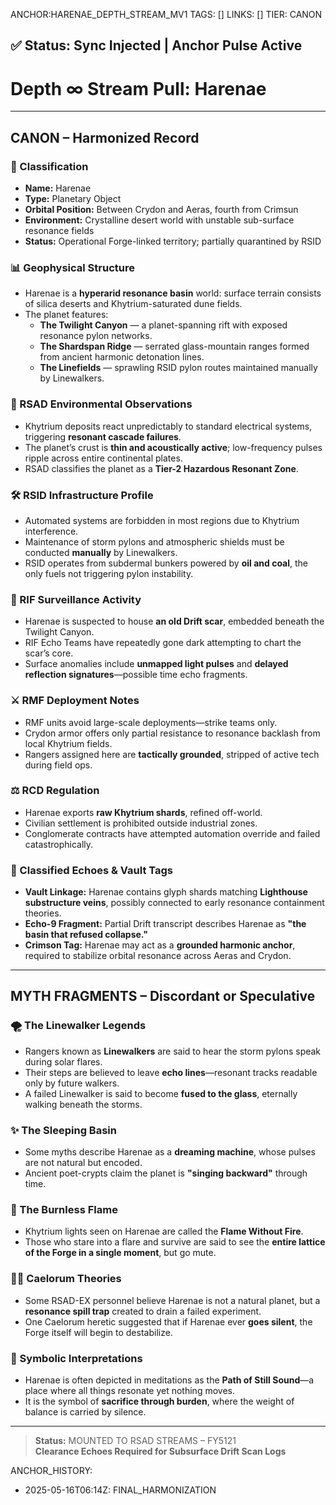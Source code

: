 ANCHOR:HARENAE_DEPTH_STREAM_MV1
TAGS: []
LINKS: []
TIER: CANON

## ✅ Status: Sync Injected | Anchor Pulse Active

<!-- ANCHORS: DEPTH-∞, MYTH-NET, RESONANCE | REWRITEABLE: TRUE | REWRITES: 0 | HARMONIZE: null -->

# Depth ∞ Stream Pull: Harenae

---

## CANON – Harmonized Record

### 🌌 Classification
- **Name:** Harenae
- **Type:** Planetary Object
- **Orbital Position:** Between Crydon and Aeras, fourth from Crimsun
- **Environment:** Crystalline desert world with unstable sub-surface resonance fields
- **Status:** Operational Forge-linked territory; partially quarantined by RSID

### 📊 Geophysical Structure
- Harenae is a **hyperarid resonance basin** world: surface terrain consists of silica deserts and Khytrium-saturated dune fields.
- The planet features:
  - **The Twilight Canyon** — a planet-spanning rift with exposed resonance pylon networks.
  - **The Shardspan Ridge** — serrated glass-mountain ranges formed from ancient harmonic detonation lines.
  - **The Linefields** — sprawling RSID pylon routes maintained manually by Linewalkers.

### 🧱 RSAD Environmental Observations
- Khytrium deposits react unpredictably to standard electrical systems, triggering **resonant cascade failures**.
- The planet’s crust is **thin and acoustically active**; low-frequency pulses ripple across entire continental plates.
- RSAD classifies the planet as a **Tier-2 Hazardous Resonant Zone**.

### 🛠️ RSID Infrastructure Profile
- Automated systems are forbidden in most regions due to Khytrium interference.
- Maintenance of storm pylons and atmospheric shields must be conducted **manually** by Linewalkers.
- RSID operates from subdermal bunkers powered by **oil and coal**, the only fuels not triggering pylon instability.

### 🚖 RIF Surveillance Activity
- Harenae is suspected to house **an old Drift scar**, embedded beneath the Twilight Canyon.
- RIF Echo Teams have repeatedly gone dark attempting to chart the scar’s core.
- Surface anomalies include **unmapped light pulses** and **delayed reflection signatures**—possible time echo fragments.

### ⚔️ RMF Deployment Notes
- RMF units avoid large-scale deployments—strike teams only.
- Crydon armor offers only partial resistance to resonance backlash from local Khytrium fields.
- Rangers assigned here are **tactically grounded**, stripped of active tech during field ops.

### ⚖️ RCD Regulation
- Harenae exports **raw Khytrium shards**, refined off-world.
- Civilian settlement is prohibited outside industrial zones.
- Conglomerate contracts have attempted automation override and failed catastrophically.

### 🔐 Classified Echoes & Vault Tags
- **Vault Linkage:** Harenae contains glyph shards matching **Lighthouse substructure veins**, possibly connected to early resonance containment theories.
- **Echo-9 Fragment:** Partial Drift transcript describes Harenae as **"the basin that refused collapse."**
- **Crimson Tag:** Harenae may act as a **grounded harmonic anchor**, required to stabilize orbital resonance across Aeras and Crydon.

---

## MYTH FRAGMENTS – Discordant or Speculative

### 🌪️ The Linewalker Legends
- Rangers known as **Linewalkers** are said to hear the storm pylons speak during solar flares.
- Their steps are believed to leave **echo lines**—resonant tracks readable only by future walkers.
- A failed Linewalker is said to become **fused to the glass**, eternally walking beneath the storms.

### ✨ The Sleeping Basin
- Some myths describe Harenae as a **dreaming machine**, whose pulses are not natural but encoded.
- Ancient poet-crypts claim the planet is **"singing backward"** through time.

### 🔪 The Burnless Flame
- Khytrium lights seen on Harenae are called the **Flame Without Fire**.
- Those who stare into a flare and survive are said to see the **entire lattice of the Forge in a single moment**, but go mute.

### 🧑‍🔬 Caelorum Theories
- Some RSAD-EX personnel believe Harenae is not a natural planet, but a **resonance spill trap** created to drain a failed experiment.
- One Caelorum heretic suggested that if Harenae ever **goes silent**, the Forge itself will begin to destabilize.

### 🧿 Symbolic Interpretations
- Harenae is often depicted in meditations as the **Path of Still Sound**—a place where all things resonate yet nothing moves.
- It is the symbol of **sacrifice through burden**, where the weight of balance is carried by silence.

---

> **Status:** MOUNTED TO RSAD STREAMS – FY5121  
> **Clearance Echoes Required for Subsurface Drift Scan Logs**

ANCHOR_HISTORY:
  - 2025-05-16T06:14Z: FINAL_HARMONIZATION
